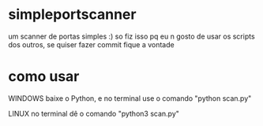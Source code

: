 # simpleportscanner
um scanner de portas simples :)
so fiz isso pq eu n gosto de usar os scripts dos outros, se quiser fazer commit fique a vontade

# como usar

WINDOWS
baixe o Python, e no terminal use o comando "python scan.py"

LINUX
no terminal dê o comando "python3 scan.py"
